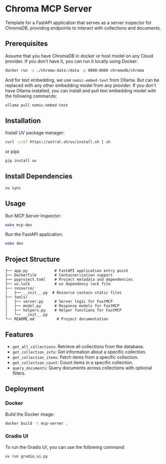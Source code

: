 # Chroma MCP Server
Template for a FastAPI application that serves as a server inspector for ChromaDB, providing endpoints to interact with collections and documents.

## Prerequisites
Assume that you have ChromaDB in docker or host model on any Cloud provider. If you don't have it, you can run it locally using Docker:

```bash
docker run -v ./chroma-data:/data -p 8000:8000 chromadb/chroma
```
And for text embedding, we use `nomic-embed-text` from Ollama. But can be replaced with any other embedding model from any provider. If you don't have Ollama installed, you can install and pull text embedding model with the following commands:

```bash
ollama pull nomic-embed-text
```

## Installation
Install UV package manager:
```bash
curl -LsSf https://astral.sh/uv/install.sh | sh
```
or pipx
```bash
pip install uv
```

## Install Dependencies
```bash
uv sync
```

## Usage
Run MCP Server Inspector:
```bash
make mcp-dev
```
Run the FastAPI application:
```bash
make dev
```
## Project Structure

```
├── app.py            # FastAPI application entry point
├── Dockerfile        # Containerization support
├── pyproject.toml    # Project metadata and dependencies
├── uv.lock           # uv dependency lock file
├── resource/
│   ├── __init__.py  # Resource contain static files
├── tools/
│   ├── server.py     # Server logic for FastMCP
│   ├── model.py      # Response models for FastMCP
│   ├── helpers.py    # Helper functions for FastMCP
│   └── __init__.py
└── README.md          # Project documentation
```

## Features
- `get_all_collections`: Retrieve all collections from the database.
- `get_collection_info`: Get information about a specific collection.
- `get_collection_items`: Fetch items from a specific collection.
- `get_collection_count`: Count items in a specific collection.
- `query_documents`: Query documents across collections with optional filters.

## Deployment
### Docker
Build the Docker image:
```bash
docker build -t mcp-server .
```
### Gradio UI
To run the Gradio UI, you can use the following command:
```bash
uv run gradio_ui.py
```